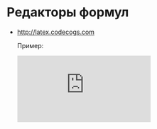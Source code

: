 # Редакторы формул

* http://latex.codecogs.com

	Пример:

	![](http://latex.codecogs.com/gif.latex?%5Cfrac%7B1%7D%7B1+sin(x)%7D)